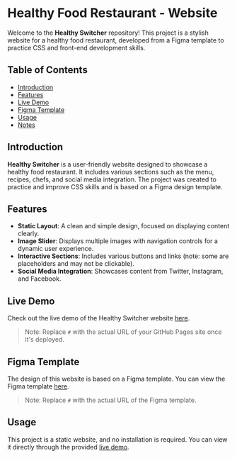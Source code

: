 # Healthy Food Restaurant - Website

Welcome to the **Healthy Switcher** repository! This project is a stylish website for a healthy food restaurant, developed from a Figma template to practice CSS and front-end development skills.

## Table of Contents

- [Introduction](#introduction)
- [Features](#features)
- [Live Demo](#live-demo)
- [Figma Template](#figma-template)
- [Usage](#usage)
- [Notes](#notes)

## Introduction

**Healthy Switcher** is a user-friendly website designed to showcase a healthy food restaurant. It includes various sections such as the menu, recipes, chefs, and social media integration. The project was created to practice and improve CSS skills and is based on a Figma design template.

## Features

- **Static Layout**: A clean and simple design, focused on displaying content clearly.
- **Image Slider**: Displays multiple images with navigation controls for a dynamic user experience.
- **Interactive Sections**: Includes various buttons and links (note: some are placeholders and may not be clickable).
- **Social Media Integration**: Showcases content from Twitter, Instagram, and Facebook.

## Live Demo

Check out the live demo of the Healthy Switcher website [here](#).

> Note: Replace `#` with the actual URL of your GitHub Pages site once it's deployed.

## Figma Template

The design of this website is based on a Figma template. You can view the Figma template [here](#).

> Note: Replace `#` with the actual URL of the Figma template.

## Usage

This project is a static website, and no installation is required. You can view it directly through the provided [live demo](#).
